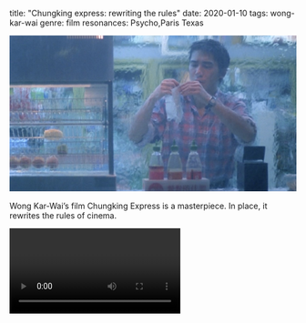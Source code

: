 title: "Chungking express: rewriting the rules"
date: 2020-01-10
tags: wong-kar-wai
genre: film
resonances: Psycho,Paris Texas

![chungking-express](/static/img/post-images/chungking-express/chungking-express.jpg)

Wong Kar-Wai’s film Chungking Express is a masterpiece. In place, it rewrites the rules of cinema.

<video controls>
    <source src="{{ url_for('static', filename='vid/post-videos/chungking-express/chungking-express.mp4')}}"
            type="video/mp4">
    Sorry, your browser doesn't support embedded videos.
</video>
